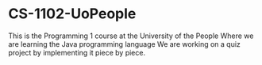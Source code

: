 # CS-1102-UoPeople

This is the Programming 1 course at the University of the People
Where we are learning the Java programming language
We are working on a quiz project by implementing it piece by piece.
